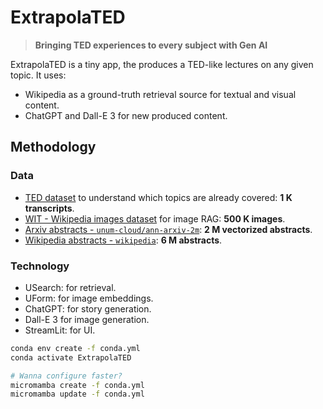 # ExtrapolaTED

> __Bringing TED experiences to every subject with Gen AI__

ExtrapolaTED is a tiny app, the produces a TED-like lectures on any given topic.
It uses:

- Wikipedia as a ground-truth retrieval source for textual and visual content.
- ChatGPT and Dall-E 3 for new produced content.

## Methodology

### Data

- [TED dataset](https://www.idiap.ch/en/dataset/ted) to understand which topics are already covered: __1 K transcripts__.
- [WIT - Wikipedia images dataset](https://github.com/google-research-datasets/wit) for image RAG: __500 K images__.
- [Arxiv abstracts - `unum-cloud/ann-arxiv-2m`](https://huggingface.co/datasets/unum-cloud/ann-arxiv-2m): __2 M vectorized abstracts__.
- [Wikipedia abstracts - `wikipedia`](https://huggingface.co/datasets/wikipedia/): __6 M abstracts__.

### Technology

- USearch: for retrieval.
- UForm: for image embeddings.
- ChatGPT: for story generation.
- Dall-E 3 for image generation.
- StreamLit: for UI.

```sh
conda env create -f conda.yml
conda activate ExtrapolaTED

# Wanna configure faster?
micromamba create -f conda.yml 
micromamba update -f conda.yml
```
